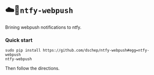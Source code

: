 # ☁️🔔`ntfy-webpush`

Brining webpush notifications to ntfy.

### Quick start

```
sudo pip install https://github.com/dschep/ntfy-webpush#egg=ntfy-webpush
ntfy-webpush
```

Then follow the directions.
